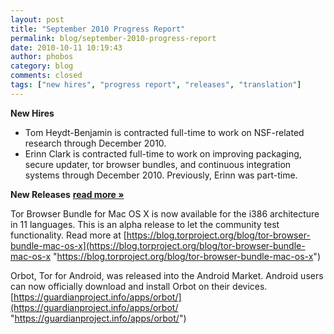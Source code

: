 ```yaml
---
layout: post
title: "September 2010 Progress Report"
permalink: blog/september-2010-progress-report
date: 2010-10-11 10:19:43
author: phobos
category: blog
comments: closed
tags: ["new hires", "progress report", "releases", "translation"]
---
```


**New Hires**

-   Tom Heydt-Benjamin is contracted full-time to work on NSF-related research through December 2010.
-   Erinn Clark is contracted full-time to work on improving packaging, secure updater, tor browser bundles, and continuous integration systems through December 2010. Previously, Erinn was part-time.

**New Releases** [**read more »**](https://blog.torproject.org/blog/september-2010-progress-report)

Tor Browser Bundle for Mac OS X is now available for the i386 architecture in 11 languages. This is an alpha release to let the community test functionality. Read more at [https://blog.torproject.org/blog/tor-browser-bundle-mac-os-x](https://blog.torproject.org/blog/tor-browser-bundle-mac-os-x "https://blog.torproject.org/blog/tor-browser-bundle-mac-os-x")

Orbot, Tor for Android, was released into the Android Market. Android users can now officially download and install Orbot on their devices. [https://guardianproject.info/apps/orbot/](https://guardianproject.info/apps/orbot/ "https://guardianproject.info/apps/orbot/")
